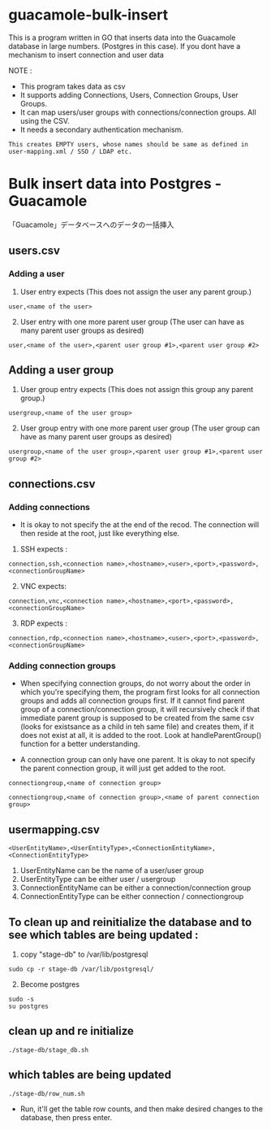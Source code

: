 # guacamole-bulk-insert

This is a program written in GO that inserts data into the Guacamole database in large numbers. (Postgres in this case). If you dont have a mechanism to insert connection and user data 

NOTE :
- This program takes data as csv
- It supports adding Connections, Users, Connection Groups, User Groups.
- It can map users/user groups with connections/connection groups. All using the CSV.
- It needs a secondary authentication mechanism.

`This creates EMPTY users, whose names should be same as defined in user-mapping.xml / SSO / LDAP etc.`


# Bulk insert data into Postgres - Guacamole

「Guacamole」データベースへのデータの一括挿入

## users.csv
### Adding a user

1. User entry expects (This does not assign the user any parent group.)
```
user,<name of the user>
```
2. User entry with one more parent user group (The user can have as many parent user groups as desired)
```
user,<name of the user>,<parent user group #1>,<parent user group #2>
```
## Adding a user group

1. User group entry expects (This does not assign this group any parent group.)

```
usergroup,<name of the user group>
```

2. User group entry with one more parent user group (The user group can have as many parent user groups as desired)

```
usergroup,<name of the user group>,<parent user group #1>,<parent user group #2>
```

## connections.csv


### Adding connections

- It is okay to not specify the <ConnectionGroupName> at the end of the recod. The connection will then reside at the root, just like everything else.

1. SSH expects : 
```
connection,ssh,<connection name>,<hostname>,<user>,<port>,<password>,<connectionGroupName>
```
2. VNC expects: 
```
connection,vnc,<connection name>,<hostname>,<port>,<password>,<connectionGroupName>
```
3. RDP expects : 
```
connection,rdp,<connection name>,<hostname>,<user>,<port>,<password>,<connectionGroupName>
```
### Adding connection groups

- When specifying connection groups, do not worry about the order in which you're specifying them, the program first looks for all connection groups and adds all connection groups first. If it cannot find parent group of a connection/connection group, it will recursively check if that immediate parent group is supposed to be created from the same csv (looks for existsance as a child in teh same file) and creates them, if it does not exist at all, it is added to the root. Look at handleParentGroup() function for a better understanding.

- A connection group can only have one parent. It is okay to not specify the parent connection group, it will just get added to the root.

```
connectiongroup,<name of connection group>
```
```
connectiongroup,<name of connection group>,<name of parent connection group>
```

## usermapping.csv

```
<UserEntityName>,<UserEntityType>,<ConnectionEntityName>,<ConnectionEntityType>
```

1. UserEntityName can be the name of a user/user group
2. UserEntityType can be either user / usergroup
3. ConnectionEntityName can be either a connection/connection group
4. ConnectionEntityType can be either connection / connectiongroup

## To clean up and reinitialize the database and to see which tables are being updated :

1. copy "stage-db" to /var/lib/postgresql

```
sudo cp -r stage-db /var/lib/postgresql/
```

2. Become postgres

```
sudo -s
su postgres
```

## clean up and re initialize

```
./stage-db/stage_db.sh
```

## which tables are being updated

```
./stage-db/row_num.sh
```

- Run, it'll get the table row counts, and then make desired changes to the database, then press enter.
